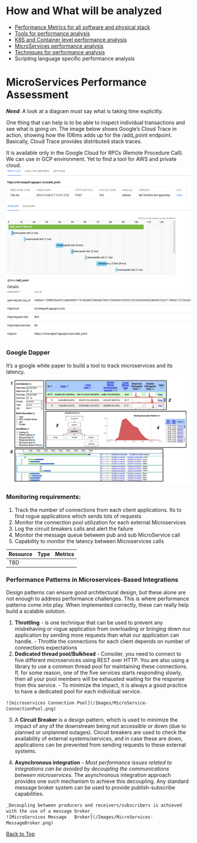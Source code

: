 # How and What will be analyzed
- [Performance Metrics for all software and physical stack](/Performance-Metric.md)
- [Tools for performance analysis](/Performance_Analysis_Tools.md)
- [K8S and Container level performance analysis](/K8S-Container-performance-monitoring.md)
- [MicroServices performance analysis](/MicroService_performance_assessment.md)
- [Techniques for performance analysis](/Method-PerformanceAnalysis.md)
- Scripting language specific performance analysis

# MicroServices Performance Assessment

 **_Need_**: A look at a diagram must say what is taking time explicitly.

One thing that can help is to be able to inspect individual transactions and see what is going on. The image below shows Google’s Cloud Trace in action, showing how the 106ms adds up for the /add_point endpoint. Basically, Cloud Trace provides distributed stack traces.

It is available only in the Google Cloud for RPCs (Remote Procedure Call). We can use in GCP environment. Yet to find a tool for AWS and private cloud.
![Google Cloud](/Images/Google-Cloud-for-RPC.png)

### Google Dapper

It’s a google white paper to build a tool to track microservices and its latency.
![Google Dapper](/Images/MicroService_Monitoring.jpg)

### Monitoring requirements:
1. Track the number of connections from each client applications. Its to find rogue applications which sends lots of requests
2. Monitor the connection pool utilization for each external Microservices
3. Log the circuit breakers calls and alert the failure
4. Monitor the message queue between pub and sub MicroService call
5. Capability to monitor the latency between Microservices calls

Resource|Type| Metrics
---|---|---
TBD||

### Performance Patterns in Microservices-Based Integrations
Design patterns can ensure good architectural design, but these alone are not enough to address performance challenges. This is where performance patterns come into play. When implemented correctly, these can really help build a scalable solution.

  1. **Throttling** - is one technique that can be used to prevent any misbehaving or rogue application from overloading or bringing down our application by sending more requests than what our application can handle.
    - Throttle the connections for each client depends on number of connections expectations
  2. **Dedicated thread pool/Bulkhead** - Consider,  you need to connect to five different microservices using REST over HTTP. You are also using a library to use a common thread pool for maintaining these connections. If, for some reason, one of the five services starts responding slowly, then all your pool members will be exhausted waiting for the response from this service.
    - To minimize the impact, it is always a good practice to have a dedicated pool for each individual service.

    ![microservices Connection Pool](/Images/MicroService-ConnectionPool.png)

  3. A **Circuit Breaker** is a design pattern, which is used to minimize the impact of any of the downstream being not accessible or down (due to planned or unplanned outages). Circuit breakers are used to check the availability of external systems/services, and in case these are down, applications can be prevented from sending requests to these external systems.

  4. **Asynchronous integration** - _Most performance issues related to integrations can be avoided by decoupling the communications between microservices._ The asynchronous integration approach provides one such mechanism to achieve this decoupling. Any standard message broker system can be used to provide publish-subscribe capabilities.

    _Decoupling between producers and receivers/subscribers is achieved with the use of a message broker_
    ![MicroServices Message   Broker](/Images/MicroServices-MessageBroker.png)

[Back to Top](#how-and-what-will-be-analyzed)
